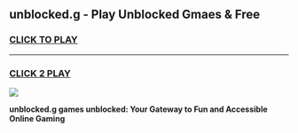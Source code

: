 
## unblocked.g - Play Unblocked Gmaes & Free
<h3>
<a href="https://news.freeplayer.one?title=unblocked.g&ref=16F">CLICK TO PLAY</a></h3>
<hr>

<h3>
<a href="https://news.freeplayer.one?title=unblocked.g&ref=16F">CLICK 2 PLAY</a>
  
</h3>

<a href="https://news.freeplayer.one?title=unblocked.g&ref=16F/"><img src="https://clearcache.store/games.png"></a>


**unblocked.g games unblocked: Your Gateway to Fun and Accessible Online Gaming**
